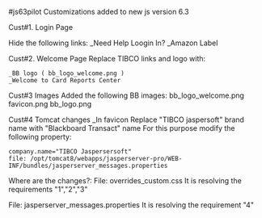 #js63pilot
 Customizations added to new js version 6.3

Cust#1. Login Page 
 
   Hide the following links:
    _Need Help Loogin In?
    _Amazon Label

Cust#2. Welcome Page
    Replace  TIBCO links and logo with:
   
    _BB logo ( bb_logo_welcome.png ) 
    _Welcome to Card Reports Center

Cust#3 Images
 Added the following BB images: 
  bb_logo_welcome.png
  favicon.png
  bb_logo.png

Cust#4 Tomcat changes
   _In favicon 
    Replace "TIBCO jaspersoft" brand name with "Blackboard Transact" name
    For this purpose modify the following property: 

    company.name="TIBCO Jaspersersoft" 
    file: /opt/tomcat8/webapps/jasperserver-pro/WEB-INF/bundles/jasperserver_messages.properties


Where are the changes?:
 File: overrides_custom.css
 It is resolving the requirements "1","2","3"

 File: jasperserver_messages.properties
 It is resolving the requirement "4"
